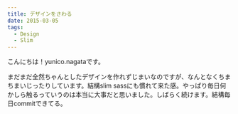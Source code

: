 ```yaml
---
title: デザインをさわる
date: 2015-03-05
tags:
  - Design
  - Slim
---
```


こんにちは！yunico.nagataです。

まだまだ全然ちゃんとしたデザインを作れずじまいなのですが、なんとなくちまちまいじったりしています。結構slim sassにも慣れて来た感。やっぱり毎日何かしら触るっていうのは本当に大事だと思いました。しばらく続けます。結構毎日commitできてる。
